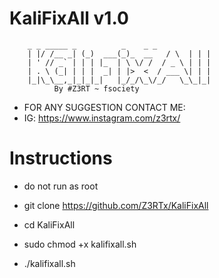 # KaliFixAll v1.0
        _ _ _____ _          _    _ _ 
        | |/ /__ _| (_)  ___(_)_  __   / \  | | |
        | ' // _` | | | |_  | \ \/ /  / _ \ | | |
        | . \ (_| | | |  _| | |>  <  / ___ \| | |
        |_|\_\__,_|_|_|_|   |_/_/\_\/_/   \_\_|_|
              By #Z3RT ~ fsociety

* FOR ANY SUGGESTION CONTACT ME:
* IG: https://www.instagram.com/z3rtx/

# Instructions
* do not run as root

* git clone https://github.com/Z3RTx/KaliFixAll

* cd KaliFixAll

* sudo chmod +x kalifixall.sh

* ./kalifixall.sh

